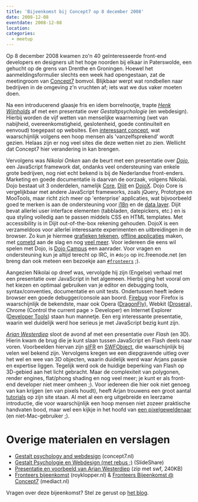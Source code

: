 ```yaml
---
title: 'Bijeenkomst bij Concept7 op 8 december 2008'
date: 2008-12-08
eventdate: 2008-12-08
location:
categories:
  - meetup
---
```


Op 8 december 2008 kwamen zo'n 40 geïnteresseerde front-end developers en designers uit het hoge noorden bij elkaar in Paterswolde, een gehucht op de grens van Drenthe en Groningen. Hoewel het aanmeldingsformulier slechts een week had opengestaan, zat de meetingroom van [Concept7](http://www.concept7.nl/) bomvol. Blijkbaar werpt wat rondbellen naar bedrijven in de omgeving z'n vruchten af; iets wat we dus vaker moeten doen.

Na een introducerend glaasje fris en idem borrelnootje, trapte [_Henk Wijnholds_](http://www.concept7.nl/henk/) af met een presentatie over _Gestaltpsychologie_ (en webdesign). Hierbij worden de vijf wetten van menselijke waarneming (wet van nabijheid, overeenkomstigheid, geslotenheid, goede continuïteit en eenvoud) toegepast op websites. Een [interessant concept](http://www.usabilityweb.nl/artikel.php?id=41), wat waarschijnlijk volgens een hoop mensen als 'vanzelfsprekend' wordt gezien. Helaas zijn er nog veel sites die deze wetten niet zo zien. Wellicht dat Concept7 hier verandering in kan brengen.

Vervolgens was _Nikolai Onken_ aan de beurt met een presentatie over [_Dojo_](http://dojotoolkit.org/), een JavaScript framework dat, ondanks veel ondersteuning van enkele grote bedrijven, nog niet echt bekend is bij de Nederlandse front-enders. Marketing en goede documentatie is daarvan de oorzaak, volgens Nikolai. Dojo bestaat uit 3 onderdelen, namelijk [Core](http://dojotoolkit.org/projects/core), [Dijit](http://dojotoolkit.org/projects/dijit) en [DojoX](http://dojotoolkit.org/projects/dojox). Dojo Core is vergelijkbaar met andere JavaScript frameworks, zoals jQuery, Prototype en MooTools, maar richt zich meer op 'enterprise' applicaties, wat bijvoorbeeld goed te merken is aan de ondersteuning voor [i18n](http://en.wikipedia.org/wiki/I18n) en de [data layer](http://api.dojotoolkit.org/jsdoc/dojo/1.2/dojo.data). Dijit bevat allerlei user interface elementen (tabbladen, datepickers, etc.) en is qua styling volledig aan te passen middels CSS en HTML templates. Met accessibility is in Dijit out-of-the-box rekening gehouden. DojoX is een verzameldoos voor allerlei interessante experimenten en uitbreidingen in de browser. Zo kun je hiermee [grafieken tekenen](http://api.dojotoolkit.org/jsdoc/dojox/1.2/dojox.charting), [offline applicaties](http://api.dojotoolkit.org/jsdoc/dojox/1.2/dojox.off) maken, met [cometd](http://api.dojotoolkit.org/jsdoc/dojox/1.2/dojox.cometd) aan de slag en nog [veel meer](http://api.dojotoolkit.org/jsdoc/dojox/1.2/dojox). Voor iedereen die eens wil spelen met Dojo, is [Dojo Campus](http://dojocampus.org/) een aanrader. Voor vragen en ondersteuning kun je altijd terecht op IRC, in `#dojo` op irc.freenode.net (en breng dan ook meteen een bezoekje aan [`#fronteers`](/blog/2008/03/fronteers-op-irc) ;).

Aangezien Nikolai op dreef was, vervolgde hij zijn (Engelse) verhaal met een presentatie over JavaScript in het algemeen. Hierbij ging het vooral om het kiezen en optimaal gebruiken van je editor en debugging tools, syntax/conventies, documentatie en unit tests. Ondertussen heeft iedere browser een goede debugger/console aan boord. [Firebug](http://getfirebug.com/) voor Firefox is waarschijnlijk de bekendste, maar ook Opera ([DragonFly](http://www.opera.com/dragonfly/)), Webkit ([Drosera](http://webkit.org/blog/61/introducing-drosera/)), Chrome (Control the current page > Developer) en Internet Explorer ([Developer Tools](http://msdn.microsoft.com/en-us/library/cc848892.aspx)) staan hun mannetje. Een erg interessante presentatie, waarin wel duidelijk werd hoe serieus je met JavaScript bezig kunt zijn.

[_Arjan Westerdiep_](http://www.drububu.com/) sloot de avond af met een presentatie over _Flash_ (en 3D). Hierin kwam de brug die je kunt slaan tussen JavaScript en Flash deels naar voren. Voorbeelden hiervan zijn [sIFR](http://wiki.novemberborn.net/sifr3/) en [SWFObject](http://code.google.com/p/swfobject/), die waarschijnlijk bij velen wel bekend zijn. Vervolgens kregen we een diepgravende uitleg over het wel en wee van 3D objecten, waarin duidelijk werd waar Arjans passie en expertise liggen. Tegelijk werd ook de huidige beperking van Flash op 3D-gebied aan het licht gebracht. Maar de complexiteit van polygonen, render engines, flat/phong shading en nog veel meer; je kunt er als front-end developer niet meer omheen ;). Voor iedereen die hier ook niet genoeg van kan krijgen (en van pixels houdt), heeft Arjan trouwens een groot aantal [tutorials](http://www.drububu.com/tutorial/) op zijn site staan. Al met al een erg uitgebreide en leerzame introductie, die voor waarschijnlijk een hoop mensen niet zozeer praktische handvaten bood, maar wel een kijkje in het hoofd van [een pixelgeweldenaar](http://www.drububu.com/icproject/) (en niet-Mac-gebruiker ;).

# Overige materialen en verslagen

- [Gestalt psychology and webdesign](http://www.concept7.nl/henk/?p=124) (concept7.nl)
- [Gestalt Psychologie en Webdesign (met rebus ;)](http://www.slideshare.net/henkc7/gestalt-psychologie-presentation/) (SlideShare)
- [Presentatie en voorbeeld van Arjan Westerdiep](/_downloads/2008/arjan-westerdiep-flash.zip) (zip met swf, 240KB)
- [Fronteers bijeenkomst](http://www.royklopper.nl/webdevelopment/fronteers-bijeenkomst/) (royklopper.nl) & [Fronteers Bijeenkomst @ Concept7](http://www.mediact.nl/nl/weblog/a/99) (mediact.nl)

Vragen over deze bijeenkomst? Stel ze gerust op [het blog](/blog/2008/11/bijeenkomst-december-2008#reageer).
